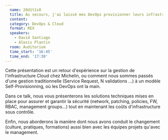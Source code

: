 ```yaml
---
  name: 20d1t1s8
  title: Au secours, j'ai laissé mes DevOps provisionner leurs infrastructures
  content:
  category: DevOps & Cloud
  format: REX
  speakers: 
    - David Santiago
    - Alexis Plantin
  room: Auditorium
  time_start: '16:45'
  time_end: '17:30'
---
```

Cette présentation est un retour d'expérience sur la gestion de l'infrastructure Cloud chez Michelin, ou comment nous sommes passés d'une gestion traditionnelle (Service Request, N validations ...) à un modèle Self-Provisionning, où les DevOps ont la main.

Dans ce talk, nous vous présenterons les solutions techniques mises en place pour assurer et garantir la sécurité (network, patching, policies, FW, RBAC, management groups...) tout en maintenant les coûts d'infrastructure sous contrôle.

Enfin, nous aborderons la manière dont nous avons conduit le changement (culture, pratiques, formations) aussi bien avec les équipes projets qu'avec le management.

